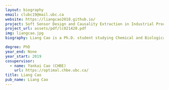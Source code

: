 ```yaml
---
layout: biography
email: clubc19@mail.ubc.ca
website: https://liangcao2018.github.io/
project: Soft Sensor Design and Causality Extraction in Industrial Processes
project_url: assets/pdf/lc021420.pdf
img: liangcao.jpg
biography: Liang Cao is a Ph.D. student studying Chemical and Biological Engineering (CHBE) at UBC. He received his BASc and MASc in Automation/Control Engineering from Beijing University of Chemical and Technology in China. He also is a joint master student at the University of Duisburg-Essen (Germany) and a research assistant at Tsinghua University (China).  His current Ph.D. research interests focus on applying machine learning techniques to historical refinery process data to build inferential sensors, extract causality, and mine sequence patterns.

degree: PhD
year_end: None
year_start: 2019
cosupervisor: 
  - name: Yankai Cao (CHBE)
    url: https://optimal.chbe.ubc.ca/
title: Liang Cao
pub_name: Liang Cao
---
```

